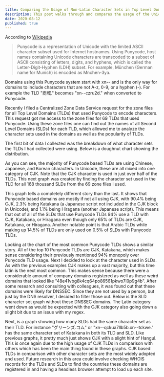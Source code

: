 ```yaml
---
title: Comparing the Usage of Non-Latin Character Sets in Top Level Domains
description: This post walks through and compares the usage of the Unicode character sets CJK, Arabic, Hangul, and more in Top Level Domains and their subsequent Second-Level Domains.
date: 2020-08-12
published: true
---
```


According to [Wikipedia](Wikipedia)

> Punycode is a representation of Unicode with the limited ASCII character subset used for Internet hostnames. Using Punycode, host names containing Unicode characters are transcoded to a subset of ASCII consisting of letters, digits, and hyphens, which is called the Letter-Digit-Hyphen (LDH) subset. For example, München (German name for Munich) is encoded as Mnchen-3ya.

Domains using this Punycode system start with xn-- and is the only way for domains to include characters that are not A-z, 0-9, or a hyphen (-). For example the TLD "商城." becomes "xn--czru2d." when converted to Punycode.

Recently I filed a Centralized Zone Data Service request for the zone files for all Top Level Domains (TLDs) that used Punycode to encode characters.
This request got me access to the zone files for 69 TLDs that used Punycode.
Using these zone files one can find out the names of all Second Level Domains (SLDs) for each TLD, which allowed me to analyze the character sets used in the domains as well as the popularity of TLDs.

The first bit of data I collected was the breakdown of what character sets the TLDs I had collected were using.
Below is a doughnut chart showing the distribution.

<canvas class="chart" id="charactetSetCountTLD"></canvas>

As you can see, the majority of Punycode based TLDs are using Chinese, Japanese, and Korean characters.
In Unicode, these are all mixed into one category of CJK.
Note that the CJK character is used in just over half of the TLDs. This next graph was created by finding the character set used in the TLD for all 168 thousand SLDs from the 69 zone files I used.

<canvas class="chart" id="charactetSetCountTLDTotal"></canvas>

This graph tells a completely different story than the last.
It shows that Punycode based domains are mostly if not all using CJK, with 90.4% being CJK, 2.3% being Katakana (a Japanese script not included in the CJK block in Unicode), and 1.1% being Hiragana (another Japanese script).
This means that out of all of the SLDs that use Punycode TLDs 94% use a TLD with CJK, Katakana, or Hiragana even though only 65% of TLDs are CJK, Katakana, or Hiragana.
Another notable point is that Arabic TLDs while making up 14.5% of TLDs are only used on 0.5% of SLDs with Punycode TLDs.

Looking at the chart of the most common Punycode TLDs shows a similar story.
<canvas class="chart" id="topTLDs"></canvas>
All of the top 10 Punycode TLDs are CJK, Katakana, which makes sense considering their previously mentioned 94% monopoly over Punycode TLD usage.
Next I decided to look at the character used in SLDs.
<canvas class="chart" id="characterSetCountSLD"></canvas>
As with the previous examples CJK makes up a vast majority, but this time latin is the next most common.
This makes sense because there were a considerable amount of company domains registered as well as these weird domains that looked like "48e41vbg8k4cq64po86561pkwo7l0p9g4b".
After some research and consulting with colleagues, it was found out that these domains were likely for DNSSEC.
Since they are not used by a person, but just by the DNS resolver, I decided to filter those out.
Below is the SLD character set graph without these DNSSEC domains.
<canvas class="chart" id="characterSetCountSLDWithoutSpam"></canvas>
The Latin category went down as would be expected with the CJK category also going down a slight bit due to an issue with my regex.

Next, is a graph showing how many SLDs had the same character set as their TLD. For instance "グリーンズ.コム" or "xn--qckua7llb5b.xn--tckwe." has the same character set of Katakana in both its TLD and SLD.
<canvas class="chart" id="characterSetCountWhereSLDMatchesTLD"></canvas>
Like previous graphs, it pretty much just shows CJK with a slight hint of Hangul. This is once again due to the high usage of CJK TLDs in comparison with others which has been the main thing found in these graphs. CJK based TLDs in comparison with other character sets are the most widely adopted and used. Future research in this area could involve checking WHOIS records for the TLDs and SLDs to find the countries these domains are registered in and having a headless browser attempt to load up each site.

<script src="https://cdn.jsdelivr.net/npm/chart.js@2.9.3/dist/Chart.min.js"></script>
<script src="https://cdn.jsdelivr.net/npm/chartjs-plugin-datalabels@0.7.0"></script>
<script src="/assets/js/punytld.js">
